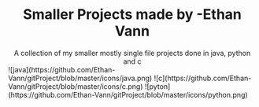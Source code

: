 <h1 align="center">
	Smaller Projects made by -Ethan Vann
</h1>

<div align="center">	
	A collection of my smaller mostly single file projects done in java, python and c
</div>
	![java](https://github.com/Ethan-Vann/gitProject/blob/master/icons/java.png)
	![c](https://github.com/Ethan-Vann/gitProject/blob/master/icons/c.png)
	![pyton](https://github.com/Ethan-Vann/gitProject/blob/master/icons/python.png)

